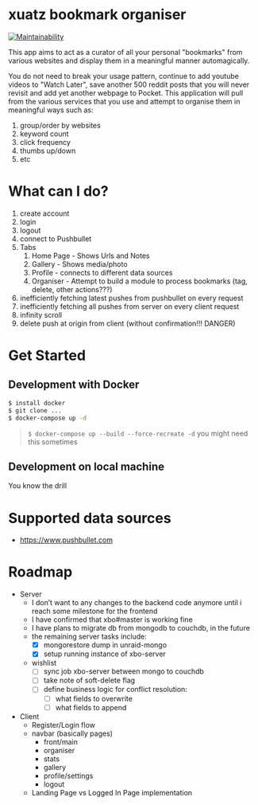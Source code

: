 # xuatz bookmark organiser

[![Maintainability](https://api.codeclimate.com/v1/badges/22af2c1116f0a0da638f/maintainability)](https://codeclimate.com/github/xuatz/xbo/maintainability)

This app aims to act as a curator of all your personal "bookmarks" from various websites and display them in a meaningful manner automagically.

You do not need to break your usage pattern, continue to add youtube videos to "Watch Later", save another 500 reddit posts that you will never revisit and add yet another webpage to Pocket. This application will pull from the various services that you use and attempt to organise them in meaningful ways such as:

1. group/order by websites
1. keyword count
1. click frequency
1. thumbs up/down
1. etc

# What can I do?

1. create account
2. login
3. logout
4. connect to Pushbullet
5. Tabs
    1. Home Page - Shows Urls and Notes
    1. Gallery - Shows media/photo
    1. Profile - connects to different data sources
    1. Organiser - Attempt to build a module to process bookmarks (tag, delete, other actions???)
1. inefficiently fetching latest pushes from pushbullet on every request
1. inefficiently fetching all pushes from server on every client request
1. infinity scroll
1. delete push at origin from client (without confirmation!!! DANGER)

# Get Started

## Development with Docker

```bash
$ install docker
$ git clone ...
$ docker-compose up -d
```

> `$ docker-compose up --build --force-recreate -d`
> you might need this sometimes

## Development on local machine

You know the drill

# Supported data sources

- https://www.pushbullet.com

# Roadmap

- Server
  - I don’t want to any changes to the backend code anymore until i reach some milestone for the frontend
  - I have confirmed that xbo#master is working fine
  - I have plans to migrate db from mongodb to couchdb, in the future
  - the remaining server tasks include:
    - [x] mongorestore dump in unraid-mongo
    - [x] setup running instance of xbo-server
  - wishlist
    - [ ] sync job xbo-server between mongo to couchdb
    - [ ] take note of soft-delete flag
    - [ ] define business logic for conflict resolution:
      - [ ] what fields to overwrite
      - [ ] what fields to append
- Client
  - Register/Login flow
  - navbar (basically pages)
    - front/main
    - organiser
    - stats
    - gallery
    - profile/settings
    - logout
  - Landing Page vs Logged In Page implementation
